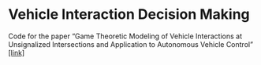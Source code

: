 # Vehicle Interaction Decision Making

Code for the paper “Game Theoretic Modeling of Vehicle Interactions at Unsignalized Intersections and Application to Autonomous Vehicle Control” [[link]](https://ieeexplore.ieee.org/abstract/document/8430842)